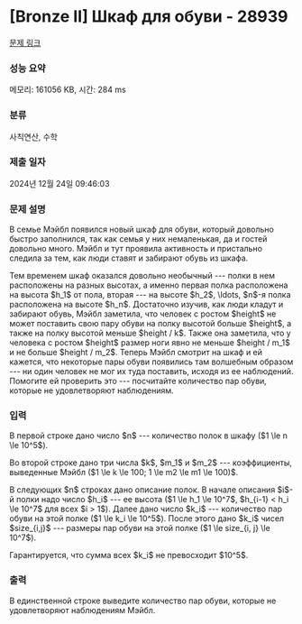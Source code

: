 # [Bronze II] Шкаф для обуви - 28939 

[문제 링크](https://www.acmicpc.net/problem/28939) 

### 성능 요약

메모리: 161056 KB, 시간: 284 ms

### 분류

사칙연산, 수학

### 제출 일자

2024년 12월 24일 09:46:03

### 문제 설명

<p>В семье Мэйбл появился новый шкаф для обуви, который довольно быстро заполнился, так как семья у них немаленькая, да и гостей довольно много. Мэйбл и тут проявила активность и пристально следила за тем, как люди ставят и забирают обувь из шкафа.</p>

<p>Тем временем шкаф оказался довольно необычный --- полки в нем расположены на разных высотах, а именно первая полка расположена на высота $h_1$ от пола, вторая --- на высоте $h_2$, \ldots, $n$-я полка расположена на высоте $h_n$. Достаточно изучив, как люди кладут и забирают обувь, Мэйбл заметила, что человек с ростом $height$ не может поставить свою пару обуви на полку высотой больше $height$, а также на полку высотой меньше $height / k$. Также она заметила, что у человека с ростом $height$ размер ноги явно не меньше $height / m_1$ и не больше $height / m_2$. Теперь Мэйбл смотрит на шкаф и ей кажется, что некоторые пары обуви появились там волшебным образом --- ни один человек не мог их туда поставить, исходя из ее наблюдений. Помогите ей проверить это --- посчитайте количество пар обуви, которые не удовлетворяют наблюдениям.</p>

### 입력 

 <p>В первой строке дано число $n$ --- количество полок в шкафу ($1 \le n \le 10^5$).</p>

<p>Во второй строке дано три числа $k$, $m_1$ и $m_2$ --- коэффициенты, выведенные Мэйбл ($1 \le k \le 100; 1 \le m2 \le m1 \le 100)$.</p>

<p>В следующих $n$ строках дано описание полок. В начале описания $i$-й полки надо число $h_i$ --- ее высота ($1 \le h_1 \le 10^7$, $h_{i-1} < h_i \le 10^7$ для всех $i > 1$). Далее дано число $k_i$ --- количество пар обуви на этой полке ($1 \le k_i \le 10^5$). После этого дано $k_i$ чисел $size_{i,j}$ --- размеры пар обуви на этой полке ($1 \le size_{i, j} \le 10^7$).</p>

<p>Гарантируется, что сумма всех $k_i$ не превосходит $10^5$.</p>

### 출력 

 <p>В единственной строке выведите количество пар обуви, которые не удовлетворяют наблюдениям Мэйбл.</p>

